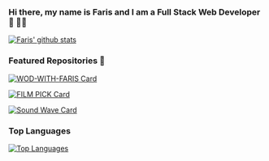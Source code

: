 ### Hi there, my name is Faris and I am a Full Stack Web Developer 👋 👨‍💻

[![Faris' github stats](https://github-readme-stats.vercel.app/api?username=farisaziz12&count_private=true&show_icons=true&theme=dark)](https://github.com/farisaziz12)

### Featured Repositories 👾

[![WOD-WITH-FARIS Card](https://github-readme-stats.vercel.app/api/pin/?username=farisaziz12&repo=wod_with_faris_frontend&theme=dark)](https://github.com/farisaziz12/wod_with_faris_frontend)

[![FILM PICK Card](https://github-readme-stats.vercel.app/api/pin/?username=farisaziz12&repo=film_pick_skill&theme=dark)](https://github.com/farisaziz12/film_pick_skill)

[![Sound Wave Card](https://github-readme-stats.vercel.app/api/pin/?username=farisaziz12&repo=sound_wave&theme=dark)](https://github.com/farisaziz12/sound_wave)

### Top Languages

[![Top Languages](https://github-readme-stats.vercel.app/api/top-langs/?username=farisaziz12)](https://github.com/farisaziz12)

<!--
**farisaziz12/farisaziz12** is a ✨ _special_ ✨ repository because its `README.md` (this file) appears on your GitHub profile.

Here are some ideas to get you started:

- 🔭 I’m currently working on ...
- 🌱 I’m currently learning ...
- 👯 I’m looking to collaborate on ...
- 🤔 I’m looking for help with ...
- 💬 Ask me about ...
- 📫 How to reach me: ...
- 😄 Pronouns: ...
- ⚡ Fun fact: ...
-->
